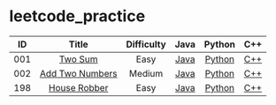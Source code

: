 # leetcode_practice
|ID|Title|Difficulty|Java|Python|C++|
| :--: | :----------------------------------------------------------: | :--------: | :----------------------------------------------------------: | :----------------------------------------------------------: | :------------------------------------------: |
| 001  |[Two Sum](https://leetcode.com/problems/two-sum/)|Easy| [Java](https://github.com/corpsepiges/leetcode/blob/master/Algorithms/001.%20Two%20Sum/Solution.java) | [Python](https://github.com/corpsepiges/leetcode/blob/master/Algorithms/001.%20Two%20Sum/Solution.py) | [C++](http://www.liuchuo.net/archives/1006)  |
| 002  | [Add Two Numbers](https://leetcode.com/problems/add-two-numbers/) |   Medium   | [Java](https://github.com/corpsepiges/leetcode/blob/master/Algorithms/002.%20Add%20Two%20Numbers/Solution.java) | [Python](https://github.com/corpsepiges/leetcode/blob/master/Algorithms/002.%20Add%20Two%20Numbers/Solution.py) | [C++](http://www.liuchuo.net/archives/1004)  |
| 198  | [House Robber](https://leetcode.com/problems/house-robber/)  |    Easy    | [Java](https://github.com/corpsepiges/leetcode/blob/master/Algorithms/198.%20House%20Robber/Solution.java) | [Python](https://github.com/corpsepiges/leetcode/blob/master/Algorithms/198.%20House%20Robber/Solution.py) |  [C++](http://www.liuchuo.net/archives/967)  |

